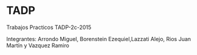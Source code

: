 # TADP
Trabajos Practicos TADP-2c-2015

Integrantes: Arrondo Miguel, Borenstein Ezequiel,Lazzati Alejo, Rios Juan Martín y Vazquez Ramiro
